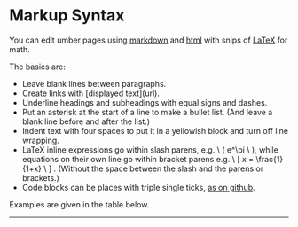 Markup Syntax
=============

You can edit umber pages using [markdown](https://github.com/adam-p/markdown-here/wiki/Markdown-Cheatsheet) and [html](https://en.wikipedia.org/wiki/HTML) with snips of [LaTeX](https://en.wikipedia.org/wiki/LaTeX) for math.

The basics are:

* Leave blank lines between paragraphs.
* Create links with &#91;displayed text&#93;(url).
* Underline headings and subheadings with equal signs and dashes.
* Put an asterisk at the start of a line to make a bullet list. (And leave a blank line before and after the list.)
* Indent text with four spaces to put it in a yellowish block and turn off line wrapping.
* LaTeX inline expressions go within slash parens, e.g. \ (  e^\pi \ ), while equations on their own line go within bracket parens e.g. \ [ x = \frac{1}{1+x} \ ] . (Without the space between the slash and the parens or brackets.)
* Code blocks can be places with triple single ticks, [as on github](https://help.github.com/articles/creating-and-highlighting-code-blocks/).

Examples are given in the table below.


----------

